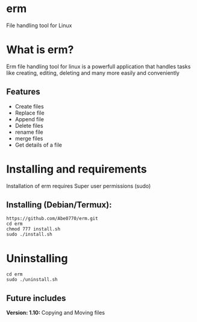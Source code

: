 # erm
File handling tool for Linux

# What is erm?
<p>Erm file handling tool for linux is a powerfull application that handles tasks like creating, editing, deleting and many more easily and conveniently </p>

## Features
<p>
  <ul>
    <li>Create files</li>
    <li>Replace file</li>
    <li>Append file</li>
    <li>Delete files</li>
    <li>rename file</li>
    <li>merge files</li>
    <li>Get details of a file</li>
  </ul>
</p>

# Installing and requirements
<p>Installation of erm requires Super user permissions (sudo)</p>

## Installing (Debian/Termux):
```
https://github.com/Abe0770/erm.git
cd erm
chmod 777 install.sh
sudo ./install.sh
```

# Uninstalling
```
cd erm
sudo ./uninstall.sh
```

## Future includes
<p><b>Version: 1.10: </b>Copying and Moving files</p>

